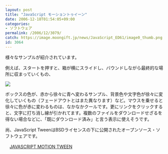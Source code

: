 ```yaml
---
layout: post
title: "JavaScript モーショントゥイーン"
date: 2006-12-18T01:54:05+09:00
categories:
- ソフトウェア
permalink: /2006/12/3079/
catch: https://image.moongift.jp/news/JavaScript_ED61/image0_thumb.png
id: 3064
---
```

様々なサンプルが紹介されています。

 

例えば、スタートを押すと、箱が横にスライドし、バウンドしながら最終的な場所に収まっていくもの、

 

[![](https://image.moongift.jp/news/JavaScript_ED61/image0_thumb.png)](https://image.moongift.jp/news/JavaScript_ED61/image04.png)

 

ボックスの色が、赤から徐々に青へ変わるサンプル、背景色や文字色が徐々に変化していくもの（フェードアウトとはまた異なります）など。マウスを乗せると徐々に色が赤に変わるものは、なかなかクールです。更にリンクをクリックすると、文字に打ち消し線が引かれてます。複数のファイルをダウンロードせざるを得ない場合などに、「既にダウンロード済み」と言う表示に使えそうです。

 

尚、JavaScript TweenはBSDライセンスの下に公開されたオープンソース・ソフトウェアです。

 

　[JAVASCRIPT MOTION TWEEN](http://jstween.blogspot.com/)

